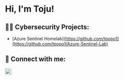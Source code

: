 <h1>Hi, I'm Toju! 

<h2>👨‍💻 Cybersecurity Projects:</h2>

  - [Azure Sentinel Homelab](https://github.com/tpopo1](https://github.com/tpopo1/Azure-Sentinel-Lab)

<h2> 🤳 Connect with me:</h2>

[<img align="left" alt="toritseju-popo | LinkedIn" width="22px" src="https://cdn.jsdelivr.net/npm/simple-icons@v3/icons/linkedin.svg" />][linkedin]

[linkedin]: https://www.linkedin.com/in/toritseju-popo-7212341ab/
<!--
**tpopo1/tpopo1** is a ✨ _special_ ✨ repository because its `README.md` (this file) appears on your GitHub profile.

Here are some ideas to get you started:

- 🔭 I’m currently working on ...
- 🌱 I’m currently learning ...
- 👯 I’m looking to collaborate on ...
- 🤔 I’m looking for help with ...
- 💬 Ask me about ...
- 📫 How to reach me: ...
- 😄 Pronouns: ...
- ⚡ Fun fact: ...
-->
